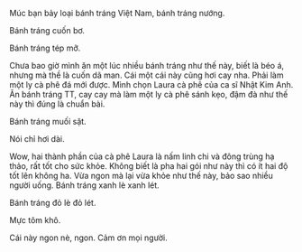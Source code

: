 Múc bạn bảy loại bánh tráng Việt Nam, bánh tráng nướng.

Bánh tráng cuốn bơ.

Bánh tráng tép mỡ.

Chưa bao giờ mình ăn một lúc nhiều bánh tráng như thế này, biết là béo á, nhưng mà thề là cuốn dã man. Cái một cái này cũng hơi cay nha. Phải làm một ly cà phê đá mới được. Mình chọn Laura cà phê của ca sĩ Nhật Kim Anh. Ăn bánh tráng TT, cay cay mà làm một ly cà phê sánh kẹo, đậm đà như thế này thì đúng là chuẩn bài.

Bánh tráng muối sặt.

Nói chỉ hơi dài.

Wow, hai thành phần của cà phê Laura là nấm linh chi và đông trùng hạ thảo, rất tốt cho sức khỏe. Không biết là pha hai gói như này thì có ít hai độ tốt lên không ha. Vừa ngon mà lại vừa khỏe như thế này, bảo sao nhiều người uống. Bánh tráng xanh lè xanh lét.

Bánh tráng đỏ lè đỏ lét.

Mực tôm khô.

Cái này ngon nè, ngon. Cảm ơn mọi người.